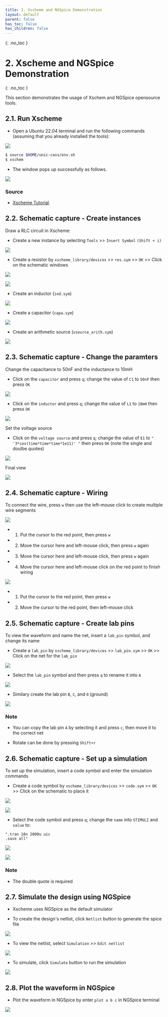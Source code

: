 ```yaml
---
title: 2. Xscheme and NGSpice Demonstration
layout: default
parent: false
has_toc: false
has_children: false
---
```

{: .no_toc }
# 2. Xscheme and NGSpice Demonstration

{: .no_toc }

<!-- <details open markdown="block">
  <summary>
    Table of contents
  </summary>
  {: .text-delta }
- TOC
{:toc}
</details> -->

This section demonstrates the usage of Xschem and NGSpice opensource tools.

## 2.1. Run Xscheme

- Open a Ubuntu 22.04 terminal and run the following commands (assuming that you already installed the tools):

![](images/2.1-command_view.png)

```sh
$ source $HOME/unic-cass/env.sh
$ xschem
```

- The window pops up successfully as follows.

![](images/2.2-xschem_main_window.png)

### Source

- [Xscheme Tutorial](https://xschem.sourceforge.io/stefan/xschem_man/tutorial_run_simulation.html).


## 2.2. Schematic capture - Create instances

Draw a RLC circuit in Xscheme:

- Create a new instance by selecting `Tools` >> `Insert Symbol` ``(Shift + i)``

![](images/2.3-insert_symbol.png)

- Create a resistor by `xscheme_library/devices` >> `res.sym` >> `OK` >> Click on the schematic windows

![](images/2.4-library_manager.png)

![](images/2.5-res_symbol.png)

- Create an inductor (``ind.sym``)

![](images/2.6-create_inductor.png)

- Create a capacitor (``capa.sym``)

![](images/2.7-create_capacitor.png)

- Create an arithmetic source (``vsource_arith.sym``)

![](images/2.8-create_arithmetic_symbol.png)

## 2.3. Schematic capture - Change the paramters

Change the capacitance to 50nF and the inductance to 10mH

- Click on the `capacitor` and press `q`; change the value of `C1` to `50nF` then press `OK`

![](images/2.10-change_capacitor.png)

- Click on the `inductor` and press `q`; change the value of `L1` to `10mH` then press `OK`

![](images/2.11-change_inductor.png)

Set the voltage source

- Click on the `voltage source` and press `q`; change the value of `E1` to `" '3*cos(time*time*time*1e11)' "` then press `OK` (note the single and doulbe quotes)

![](images/2.12-set_voltage_source.png)

Final view

![](images/2.13-final_view.png)

## 2.4. Schematic capture - Wiring

To connect the wire, press `w` then use the left-mouse click to create multiple wire segments

![](images/2.14-wiring_res.png)

- 1. Put the cursor to the red point, then press `w`

- 2. Move the cursor here and left-mouse click, then press `w` again

- 3. Move the cursor here and left-mouse click, then press `w` again

- 4. Move the cursor here and left-mouse click on the red point to finish wiring

![](images/2.15-wiring_two_components.png)

- 1. Put the cursor to the red point, then press `w`

- 2. Move the cursor to the red point, then left-mouse click

## 2.5. Schematic capture - Create lab pins

To view the waveform and name the net, insert a `lab_pin` symbol, and change its name

- Create a `lab_pin` by `xscheme_library/devices` >> `lab_pin.sym` >> `OK` >> Click on the net for the `lab_pin`

![](images/2.16_create_lab_pin_symbol.png)

- Select the `lab_pin` symbol and then press `q` to rename it into `A`

![](images/2.17_create_lab_pin_A.png)

- Similary create the lab pin `B`, `C`, and `0` (ground)

![](images/2.18_create_lab_pin_BC0.png)

### Note

- You can copy the lab pin `A` by selecting it and press `c`, then move it to the correct net

- Rotate can be done by pressing `Shift+r`

## 2.6. Schematic capture - Set up a simulation

To set up the simulation, insert a code symbol and enter the simulation commands

- Create a code symbol by `xscheme_library/devices` >> `code.sym` >> `OK` >> Click on the schematic to place it

![](images/2.19-create_simulation_symbol.png)

![](images/2.20-simulation_symbol_view.png)

- Select the code symbol and press `q`; change the `name` into `STIMULI` and `value` to:

```spice
".tran 10n 2000u uic
.save all"
```

![](images/2.21-insert_simulation_command.png)

![](images/2.22-final_view.png)

### Note

- The double quote is required

## 2.7. Simulate the design using NGSpice 

- Xscheme uses NGSpice as the default simulator

- To create the design's netlist, click `Netlist` button to generate the spice file

![](images/2.23-generate_netlist.png)

- To view the netlist, select `Simulation` >> `Edit netlist`

![](images/2.24-edit_netlist.png)

- To simulate, click `Simulate` button to run the simulation

![](images/2.25-simulate_design.png)

## 2.8. Plot the waveform in NGSpice

- Plot the waveform in NGSpice by enter `plot a b c` in NGSpice terminal

![](images/2.26-ngspice_simulation.png)

